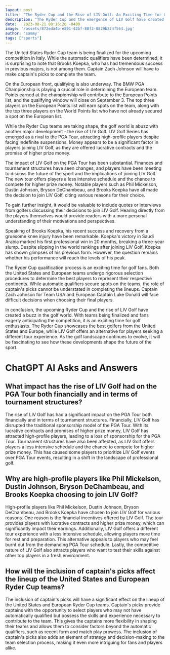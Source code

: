 ```yaml
---
layout: post
title:  "The Ryder Cup and the Rise of LIV Golf: An Exciting Time for Golf Fans"
description: "The Ryder Cup and the emergence of LIV Golf have created a buzz in the golf world, with teams being finalized and fans eagerly anticipating the competition. Learn more about the qualifying process, the impact of LIV Golf, and the future of the sport."
date:   2023-08-21 00:16:20 -0400
image: '/assets/872eda4b-e891-42bf-80f3-0829b224f564.jpg'
author: 'sammy'
tags: ["sports"]
---
```


The United States Ryder Cup team is being finalized for the upcoming competition in Italy. While the automatic qualifiers have been determined, it is surprising to note that Brooks Koepka, who has had tremendous success in previous majors, is not among them. Captain Zach Johnson will have to make captain's picks to complete the team.

On the European front, qualifying is also underway. The BMW PGA Championship is playing a crucial role in determining the European team. Points earned at the championship will contribute to the European Points list, and the qualifying window will close on September 3. The top three players on the European Points list will earn spots on the team, along with the top three players on the World Points list who have not already secured a spot on the European list.

While the Ryder Cup teams are taking shape, the golf world is abuzz with another major development - the rise of LIV Golf. LIV Golf Series has emerged as a rival to the PGA Tour, attracting high-profile players despite facing indefinite suspensions. Money appears to be a significant factor in players joining LIV Golf, as they are offered lucrative contracts and the promise of higher prize money.

The impact of LIV Golf on the PGA Tour has been substantial. Finances and tournament structures have seen changes, and players have been meeting to discuss the future of the sport and the implications of joining LIV Golf. The new tour offers players a less intensive schedule and the chance to compete for higher prize money. Notable players such as Phil Mickelson, Dustin Johnson, Bryson DeChambeau, and Brooks Koepka have all made the decision to join LIV Golf, citing various reasons for their choice.

To gain further insight, it would be valuable to include quotes or interviews from golfers discussing their decisions to join LIV Golf. Hearing directly from the players themselves would provide readers with a more personal understanding of their motivations and perspectives.

Speaking of Brooks Koepka, his recent success and recovery from a gruesome knee injury have been remarkable. Koepka's victory in Saudi Arabia marked his first professional win in 20 months, breaking a three-year slump. Despite slipping in the world rankings after joining LIV Golf, Koepka has shown glimpses of his previous form. However, the question remains whether his performance will reach the levels of his peak.

The Ryder Cup qualification process is an exciting time for golf fans. Both the United States and European teams undergo rigorous selection procedures to determine the best players to represent their respective continents. While automatic qualifiers secure spots on the teams, the role of captain's picks cannot be understated in completing the lineups. Captain Zach Johnson for Team USA and European Captain Luke Donald will face difficult decisions when choosing their final players.

In conclusion, the upcoming Ryder Cup and the rise of LIV Golf have created a buzz in the golf world. With teams being finalized and fans eagerly anticipating the competition, it is an exciting time for golf enthusiasts. The Ryder Cup showcases the best golfers from the United States and Europe, while LIV Golf offers an alternative for players seeking a different tour experience. As the golf landscape continues to evolve, it will be fascinating to see how these developments shape the future of the sport.


# ChatGPT AI Asks and Answers
## What impact has the rise of LIV Golf had on the PGA Tour both financially and in terms of tournament structures?
The rise of LIV Golf has had a significant impact on the PGA Tour both financially and in terms of tournament structures. Financially, LIV Golf has disrupted the traditional sponsorship model of the PGA Tour. With its lucrative contracts and promises of higher prize money, LIV Golf has attracted high-profile players, leading to a loss of sponsorship for the PGA Tour. Tournament structures have also been affected, as LIV Golf offers players a less intensive schedule and the chance to compete for higher prize money. This has caused some players to prioritize LIV Golf events over PGA Tour events, resulting in a shift in the landscape of professional golf.

## Why are high-profile players like Phil Mickelson, Dustin Johnson, Bryson DeChambeau, and Brooks Koepka choosing to join LIV Golf?
High-profile players like Phil Mickelson, Dustin Johnson, Bryson DeChambeau, and Brooks Koepka have chosen to join LIV Golf for various reasons. One reason is the financial incentives offered by LIV Golf. The tour provides players with lucrative contracts and higher prize money, which can significantly impact their earnings. Additionally, LIV Golf offers a different tour experience with a less intensive schedule, allowing players more time for rest and preparation. This alternative appeals to players who may feel burnt out from the demanding PGA Tour schedule. Lastly, the competitive nature of LIV Golf also attracts players who want to test their skills against other top players in a fresh environment.

## How will the inclusion of captain's picks affect the lineup of the United States and European Ryder Cup teams?
The inclusion of captain's picks will have a significant effect on the lineup of the United States and European Ryder Cup teams. Captain's picks provide captains with the opportunity to select players who may not have automatically qualified but possess the skills and experience necessary to contribute to the team. This gives the captains more flexibility in shaping their teams and allows them to consider factors beyond the automatic qualifiers, such as recent form and match play prowess. The inclusion of captain's picks also adds an element of strategy and decision-making to the team selection process, making it even more intriguing for fans and players alike.

